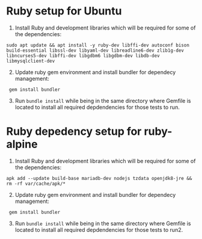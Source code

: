 # Ruby setup for Ubuntu
1. Install Ruby and development libraries which will be required for some of the dependencies: 
```
sudo apt update && apt install -y ruby-dev libffi-dev autoconf bison build-essential libssl-dev libyaml-dev libreadline6-dev zlib1g-dev libncurses5-dev libffi-dev libgdbm6 libgdbm-dev libdb-dev libmysqlclient-dev
```

2. Update ruby gem environment and install bundler for dependecy management:
```
 gem install bundler
```

3. Run `bundle install` while being in the same directory where Gemfile is located to install all required depdendencies for those tests to run. 

# Ruby depedency setup for ruby-alpine
1. Install Ruby and development libraries which will be required for some of the dependencies: 
```
apk add --update build-base mariadb-dev nodejs tzdata openjdk8-jre && rm -rf var/cache/apk/*
```

2. Update ruby gem environment and install bundler for dependecy management:
```
 gem install bundler
```

3. Run `bundle install` while being in the same directory where Gemfile is located to install all required depdendencies for those tests to run2. 

